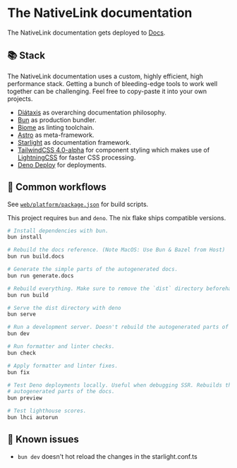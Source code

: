 # The NativeLink documentation

The NativeLink documentation gets deployed to
[Docs](https://docs.nativelink.com/).

## 📚 Stack

The NativeLink documentation uses a custom, highly efficient, high performance
stack. Getting a bunch of bleeding-edge tools to work well together can be
challenging. Feel free to copy-paste it into your own projects.

- [Diátaxis](https://diataxis.fr/) as overarching documentation philosophy.
- [Bun](https://github.com/oven-sh/bun) as production bundler.
- [Biome](https://biomejs.dev/) as linting toolchain.
- [Astro](https://astro.build/) as meta-framework.
- [Starlight](https://starlight.astro.build/de/) as documentation framework.
- [TailwindCSS 4.0-alpha](https://tailwindcss.com/blog/tailwindcss-v4-alpha) for
  component styling which makes use of [LightningCSS](https://lightningcss.dev/)
  for faster CSS processing.
- [Deno Deploy](https://deno.com/deploy) for deployments.

## 🚀 Common workflows

See [`web/platform/package.json`](https://github.com/TraceMachina/nativelink/blob/main/web/platform/package.json)
for build scripts.

This project requires `bun` and `deno`. The nix flake ships compatible versions.

```bash
# Install dependencies with bun.
bun install

# Rebuild the docs reference. (Note MacOS: Use Bun & Bazel from Host)
bun run build.docs

# Generate the simple parts of the autogenerated docs.
bun run generate.docs

# Rebuild everything. Make sure to remove the `dist` directory beforehand.
bun run build

# Serve the dist directory with deno
bun serve

# Run a development server. Doesn't rebuild the autogenerated parts of the docs.
bun dev

# Run formatter and linter checks.
bun check

# Apply formatter and linter fixes.
bun fix

# Test Deno deployments locally. Useful when debugging SSR. Rebuilds the
# autogenerated parts of the docs.
bun preview

# Test lighthouse scores.
bun lhci autorun
```

## 🐛 Known issues

- `bun dev` doesn't hot reload the changes in the starlight.conf.ts

<img referrerpolicy="no-referrer-when-downgrade" src="https://nativelink.matomo.cloud/matomo.php?idsite=2&amp;rec=1&amp;action_name=web%20platform%20Readme.md" style="border:0" alt="" />
